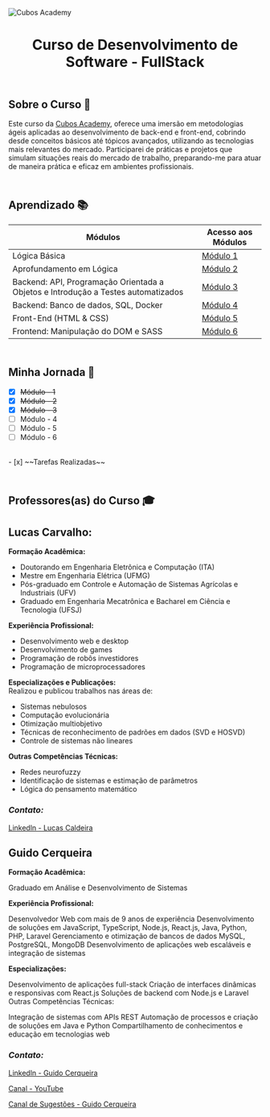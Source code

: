 
![Cubos Academy](https://i.imgur.com/LpY2nT4.png)

<h1 align ='center'>Curso de Desenvolvimento de Software - FullStack</h1>  

## <br>**Sobre o Curso** 🚀

Este curso da [Cubos Academy](https://cubos.academy/cursos/desenvolvimento-de-software), oferece uma imersão em metodologias ágeis aplicadas ao desenvolvimento de back-end e front-end, cobrindo desde conceitos básicos até tópicos avançados, utilizando as tecnologias mais relevantes do mercado. Participarei de práticas e projetos que simulam situações reais do mercado de trabalho, preparando-me para atuar de maneira prática e eficaz em ambientes profissionais. 

## <br> **Aprendizado** 📚

| Módulos | Acesso aos Módulos                                                                                           |
|---------------|-------------------------------------------------------------------------------------------------------|
| Lógica Básica |[Módulo 1](https://github.com/BommerDev/Cubos-Academy---Desenvolvimento-de-Software/tree/Módulo-1)|
| Aprofundamento em Lógica |[Módulo 2](https://github.com/BommerDev/Cubos-Academy---Desenvolvimento-de-Software/tree/Módulo-2)|
| Backend: API, Programação Orientada a Objetos e Introdução a Testes automatizados |[Módulo 3](https://github.com/BommerDev/Cubos-Academy---Desenvolvimento-de-Software/tree/Módulo-3)|
| Backend: Banco de dados, SQL, Docker |[Módulo 4](https://github.com/BommerDev/Cubos-Academy---Desenvolvimento-de-Software/tree/Módulo-4)|
| Front-End (HTML & CSS) |[Módulo 5](https://github.com/BommerDev/Cubos-Academy---Desenvolvimento-de-Software/tree/Módulo-5)|
| Frontend: Manipulação do DOM e SASS |[Módulo 6](https://github.com/BommerDev/Cubos-Academy---Desenvolvimento-de-Software/tree/Módulo-6)|

## <br> **Minha Jornada** 🚩

- [x] ~~Módulo - 1~~
- [x] ~~Módulo - 2~~
- [x] ~~Módulo - 3~~ 
- [ ] Módulo - 4 
- [ ] Módulo - 5
- [ ] Módulo - 6
<br>
- [x] ~~Tarefas Realizadas~~

## <br>**Professores(as) do Curso** 🎓


## Lucas Carvalho:

**Formação Acadêmica:**

- Doutorando em Engenharia Eletrônica e Computação (ITA)
- Mestre em Engenharia Elétrica (UFMG)
- Pós-graduado em Controle e Automação de Sistemas Agrícolas e Industriais (UFV)
- Graduado em Engenharia Mecatrônica e Bacharel em Ciência e Tecnologia (UFSJ)

**Experiência Profissional:**

- Desenvolvimento web e desktop
- Desenvolvimento de games
- Programação de robôs investidores
- Programação de microprocessadores

**Especializações e Publicações:**  
Realizou e publicou trabalhos nas áreas de:

- Sistemas nebulosos
- Computação evolucionária
- Otimização multiobjetivo
- Técnicas de reconhecimento de padrões em dados (SVD e HOSVD)
- Controle de sistemas não lineares

**Outras Competências Técnicas:**

- Redes neurofuzzy
- Identificação de sistemas e estimação de parâmetros
- Lógica do pensamento matemático

### *Contato:*

[Linkedln - Lucas Caldeira](https://www.linkedin.com/in/lucas-jorge-carvalho/)

## Guido Cerqueira

**Formação Acadêmica:**

Graduado em Análise e Desenvolvimento de Sistemas

**Experiência Profissional:**

Desenvolvedor Web com mais de 9 anos de experiência
Desenvolvimento de soluções em JavaScript, TypeScript, Node.js, React.js, Java, Python, PHP, Laravel
Gerenciamento e otimização de bancos de dados MySQL, PostgreSQL, MongoDB
Desenvolvimento de aplicações web escaláveis e integração de sistemas

**Especializações:**

Desenvolvimento de aplicações full-stack
Criação de interfaces dinâmicas e responsivas com React.js
Soluções de backend com Node.js e Laravel
Outras Competências Técnicas:

Integração de sistemas com APIs REST
Automação de processos e criação de soluções em Java e Python
Compartilhamento de conhecimentos e educação em tecnologias web

### *Contato:*

[Linkedln - Guido Cerqueira](https://www.linkedin.com/in/lucas-jorge-carvalho/)

[Canal - YouTube](https://www.youtube.com/@guidocerqueira)

[Canal de Sugestões - Guido Cerqueira](https://docs.google.com/forms/d/e/1FAIpQLSc1LtFghXJzrK7DBz79HRmNb-wczfH12Hyfv7vbEqyyQfv-CQ/viewform)

